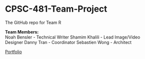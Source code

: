 # CPSC-481-Team-Project
The GitHub repo for Team R


**Team Members:**  
Noah Bensler  - Technical Writer 
Shamim Khalili  - Lead Image/Video Designer
Danny Tran  - Coordinator
Sebastien Wong  - Architect


[Portfolio](https://sebastienwong.github.io/cpsc481teamr/portfolio/)
